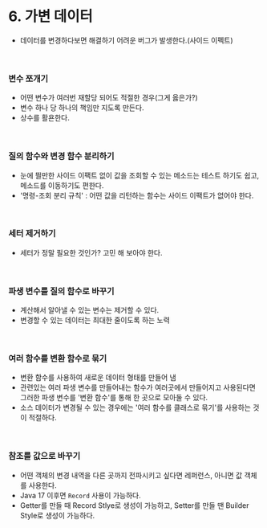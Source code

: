 # 6. 가변 데이터
- 데이터를 변경하다보면 해결하기 어려운 버그가 발생한다.(사이드 이펙트)

</br>

### 변수 쪼개기
- 어떤 변수가 여러번 재할당 되어도 적절한 경우(그게 옳은가?)
- 변수 하나 당 하나의 책임만 지도록 만든다.
- 상수를 활욘한다.

</br>

### 질의 함수와 변경 함수 분리하기
- 눈에 띌만한 사이드 이팩트 없이 값을 조회할 수 있는 메소드는 테스트 하기도 쉽고, 메소드를 이동하기도 편한다.
- '명령-조회 분리 규칙' : 어떤 값을 리턴하는 함수는 사이드 이팩트가 없어야 한다.

</br>

### 세터 제거하기
- 세터가 정말 필요한 것인가? 고민 해 보아야 한다.

</br>

### 파생 변수를 질의 함수로 바꾸기
- 계산해서 알아낼 수 있는 변수는 제거할 수 있다.
- 변경할 수 있는 데이터는 최대한 줄이도록 하는 노력

</br>

### 여러 함수를 변환 함수로 묶기
- 변환 함수를 사용하여 새로운 데이터 형태를 만들어 냄
- 관련있는 여러 파생 변수를 만들어내는 함수가 여러곳에서 만들어지고 사용된다면 그러한 파생 변수를 '변환 함수'를 통해 한 곳으로 모아둘 수 있다.
- 소스 데이터가 변경될 수 있는 경우에는 '여러 함수를 클래스로 묶기'를 사용하는 것이 적절하다.

</br>

### 참조를 값으로 바꾸기
- 어떤 객체의 변경 내역을 다른 곳까지 전파시키고 싶다면 레퍼런스, 아니면 값 객체를 사용한다.
- Java 17 이후면 `Record` 사용이 가능하다.
- Getter를 만들 때 Record Stlye로 생성이 가능하고, Setter를 만들 땐 Builder Style로 생성이 가능하다.
